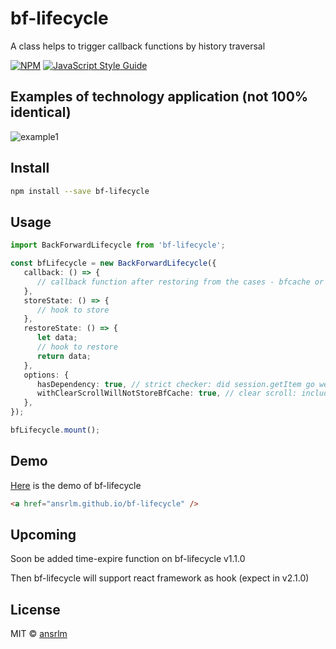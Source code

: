 # bf-lifecycle

A class helps to trigger callback functions by history traversal

[![NPM](https://img.shields.io/npm/v/bf-lifecycle.svg)](https://www.npmjs.com/package/bf-lifecycle) [![JavaScript Style Guide](https://img.shields.io/badge/code_style-standard-brightgreen.svg)](https://standardjs.com)

## Examples of technology application (not 100% identical)
	
![example1](https://user-images.githubusercontent.com/28749913/157390526-95f069e4-e7d0-4df8-86e5-2095e8d2f541.gif)

## Install

```bash
npm install --save bf-lifecycle
```

## Usage

```ts
import BackForwardLifecycle from 'bf-lifecycle';

const bfLifecycle = new BackForwardLifecycle({
   callback: () => {
      // callback function after restoring from the cases - bfcache or session storage
   },
   storeState: () => {
      // hook to store
   },
   restoreState: () => {
      let data;
      // hook to restore
      return data;
   },
   options: {
      hasDependency: true, // strict checker: did session.getItem go well?
      withClearScrollWillNotStoreBfCache: true, // clear scroll: includes reloading page
   },
});

bfLifecycle.mount();
```

## Demo

[Here](https://ansrlm.github.io/bf-lifecycle) is the demo of bf-lifecycle

```html
<a href="ansrlm.github.io/bf-lifecycle" />
```

## Upcoming

Soon be added time-expire function on bf-lifecycle v1.1.0

Then bf-lifecycle will support react framework as hook (expect in v2.1.0)

## License

MIT © [ansrlm](https://github.com/ansrlm)
